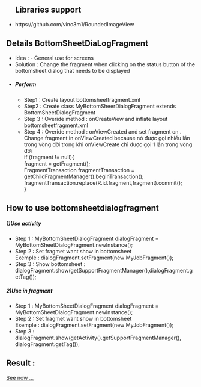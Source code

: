 <div>
  <ul>
  <h2>Libraries support</h2>
  <li> https://github.com/vinc3m1/RoundedImageView</li>
</ul>
</div>
<div>
  <h2>Details BottomSheetDiaLogFragment</h2>
  <ul>
    <li> Idea :  
     - General use for screens
    </li>
    <li>
      Solution : Change the fragment when clicking on the status button of the bottomsheet dialog that needs to be displayed
    </li>
    <li>
       <h5> Perform</h5>
        <div>
          <ul>
            <li>
              Step1 : Create layout bottomsheetfragment.xml
            </li>
            <li>
              Step2 : Create class MyBottomSheerDialogFragment extends BottomSheetDialogFragment
            </li>
            <li>
              Step 3 : 
              Overide method : onCreateView and inflate layout bottomsheetfragment.xml
            </li>
            <li>Step 4 : 
              Overide method  : onViewCreated and set fragment on . Change fragment in onViewCreated because nó được gọi nhiều lần trong vòng đời trong khi onViewCreate chỉ được gọi 1 lần trong vòng đời
              <div>
                 if (fragment != null){ <br>
                fragment = getFragment();<br>
                FragmentTransaction fragmentTransaction = getChildFragmentManager().beginTransaction();<br>
                fragmentTransaction.replace(R.id.fragment,fragment).commit();<br>
              }
              </div>
            </li>
          </ul>
        </div>
    </li>
  </ul>
</div>
<h2>How to use bottomsheetdialogfragment</h1>
<div>
  <h5>1)Use  activity</h5>
  <ul>
    <li>Step 1 : MyBottomSheetDialogFragment dialogFragment = MyBottomSheetDialogFragment.newInstance();</li>
    <li>Step 2 : Set fragmet want show in bottomsheet 
      <div>
        Exemple :  dialogFragment.setFragment(new MyJobFragment());
      </div>
    </li>
    <li>Step 3 : Show bottomsheet : dialogFragment.show(getSupportFragmentManager(),dialogFragment.getTag());</li>
  </ul>

  <h5>2)Use in fragment</h5>
  <ul>
    <li>Step 1 : MyBottomSheetDialogFragment dialogFragment = MyBottomSheetDialogFragment.newInstance();</li>
    <li>Step 2 : Set fragmet want show in bottomsheet 
      <div>
        Exemple :  dialogFragment.setFragment(new MyJobFragment());
      </div>
    </li>
    <li>Step 3 : dialogFragment.show(getActivity().getSupportFragmentManager(), dialogFragment.getTag());</li>
  </ul>
</div>

<div>
  <h2>Result : </h2>
  <a href="https://drive.google.com/file/d/1xWluv_G0jWedfrp3M5kcE3mWQvATOa5t/view?usp=sharing">See now ...</a>
</div>
